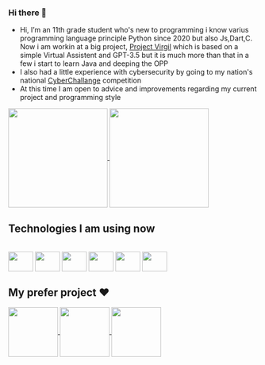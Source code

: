 ### Hi there 👋

- Hi, I’m an 11th grade student who's new to programming i know varius programming language principle Python since 2020 but also Js,Dart,C.
  Now i am workin at a big project, [Project Virgil](https://github.com/Retr0100/ProjectVirgil) which is based on a simple Virtual Assistent and GPT-3.5 but it is much more than that
  in a few i start to learn Java and deeping the OPP
- I also had a little experience with cybersecurity by going to my nation's national [CyberChallange](https://cyberchallenge.it/) competition
- At this time I am open to advice and improvements regarding my current project and programming style
  
<a href="https://github.com/Retr0100/">
  <img height=200  align="center" src="https://github-readme-stats.vercel.app/api?username=Retr0100&show_icons=true&theme=synthwave" />
</a>
<a href="https://github.com/Retr0100/">
  <img height=200 align="center" src="https://github-readme-stats.vercel.app/api/top-langs/?username=Retr0100&layout=compact&langs_count=5&hide=html&theme=synthwave" />
</a>

## Technologies I am using now
<div style="display: inline_block"><br>
  <img align="center" height="40" width="50" src="https://cdn.jsdelivr.net/gh/devicons/devicon/icons/python/python-original.svg">
  <img align="center" height="40" width="50" src="https://cdn.jsdelivr.net/gh/devicons/devicon/icons/dart/dart-original.svg">
  <img align="center" height="40" width="50" src="https://cdn.jsdelivr.net/gh/devicons/devicon/icons/flask/flask-original.svg">
  <img align="center" height="40" width="50" src="https://cdn.jsdelivr.net/gh/devicons/devicon/icons/androidstudio/androidstudio-original.svg">
  <img align="center" height="40" width="50" src="https://cdn.jsdelivr.net/gh/devicons/devicon/icons/flutter/flutter-original.svg">
  <img align="center" height="40" width="50" src="https://cdn.jsdelivr.net/gh/devicons/devicon/icons/mongodb/mongodb-original.svg">
</div>


## My prefer project ❤️

<a href="https://github.com/Retr0100/ProjectVirgil">
  <img height=100 align="center" src="https://github-readme-stats.vercel.app/api/pin/?username=Retr0100&repo=ProjectVirgil&theme=synthwave" />
</a>
<a href="https://github.com/Retr0100/VirgilAPI">
  <img height=100 align="center" src="https://github-readme-stats.vercel.app/api/pin/?username=Retr0100&repo=VirgilAPI&theme=synthwave" />
</a>

<a href="https://github.com/Retr0100/VirgilApp">
  <img height=100 align="center" src="https://github-readme-stats.vercel.app/api/pin/?username=Retr0100&repo=VirgilApp&theme=synthwave" />
</a>

